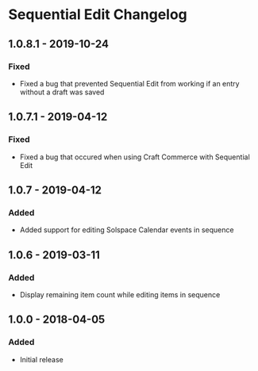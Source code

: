 # Sequential Edit Changelog

## 1.0.8.1 - 2019-10-24
### Fixed
- Fixed a bug that prevented Sequential Edit from working if an entry without a draft was saved

## 1.0.7.1 - 2019-04-12
### Fixed
- Fixed a bug that occured when using Craft Commerce with Sequential Edit

## 1.0.7 - 2019-04-12
### Added
- Added support for editing Solspace Calendar events in sequence

## 1.0.6 - 2019-03-11
### Added
- Display remaining item count while editing items in sequence

## 1.0.0 - 2018-04-05
### Added
- Initial release
